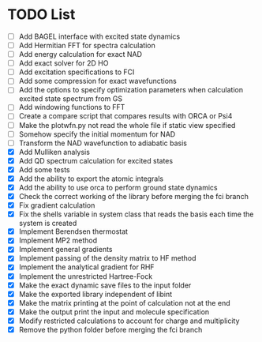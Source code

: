 # TODO List

- [ ] Add BAGEL interface with excited state dynamics
- [ ] Add Hermitian FFT for spectra calculation
- [ ] Add energy calculation for exact NAD
- [ ] Add exact solver for 2D HO
- [ ] Add excitation specifications to FCI
- [ ] Add some compression for exact wavefunctions
- [ ] Add the options to specify optimization parameters when calculation excited state spectrum from GS
- [ ] Add windowing functions to FFT
- [ ] Create a compare script that compares results with ORCA or Psi4
- [ ] Make the plotwfn.py not read the whole file if static view specified
- [ ] Somehow specify the initial momentum for NAD
- [ ] Transform the NAD wavefunction to adiabatic basis
- [x] Add Mulliken analysis
- [x] Add QD spectrum calculation for excited states
- [x] Add some tests
- [x] Add the ability to export the atomic integrals
- [x] Add the ability to use orca to perform ground state dynamics
- [x] Check the correct working of the library before merging the fci branch
- [x] Fix gradient calculation
- [x] Fix the shells variable in system class that reads the basis each time the system is created
- [x] Implement Berendsen thermostat
- [x] Implement MP2 method
- [x] Implement general gradients
- [x] Implement passing of the density matrix to HF method
- [x] Implement the analytical gradient for RHF
- [x] Implement the unrestricted Hartree-Fock
- [x] Make the exact dynamic save files to the input folder
- [x] Make the exported library independent of libint
- [x] Make the matrix printing at the point of calculation not at the end
- [x] Make the output print the input and molecule specification
- [x] Modify restricted calculations to account for charge and multiplicity
- [x] Remove the python folder before merging the fci branch
